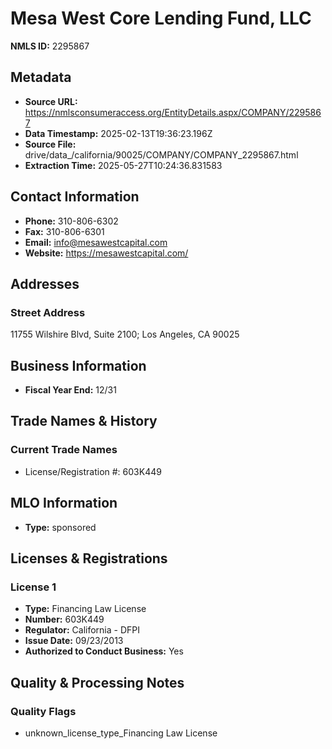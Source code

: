 # Mesa West Core Lending Fund, LLC

**NMLS ID:** 2295867

## Metadata
- **Source URL:** https://nmlsconsumeraccess.org/EntityDetails.aspx/COMPANY/2295867
- **Data Timestamp:** 2025-02-13T19:36:23.196Z
- **Source File:** drive/data_/california/90025/COMPANY/COMPANY_2295867.html
- **Extraction Time:** 2025-05-27T10:24:36.831583

## Contact Information
- **Phone:** 310-806-6302
- **Fax:** 310-806-6301
- **Email:** info@mesawestcapital.com
- **Website:** https://mesawestcapital.com/

## Addresses
### Street Address
11755 Wilshire Blvd, Suite 2100; Los Angeles, CA 90025

## Business Information
- **Fiscal Year End:** 12/31

## Trade Names & History
### Current Trade Names
- License/Registration #: 603K449

## MLO Information
- **Type:** sponsored

## Licenses & Registrations

### License 1
- **Type:** Financing Law License
- **Number:** 603K449
- **Regulator:** California - DFPI
- **Issue Date:** 09/23/2013
- **Authorized to Conduct Business:** Yes

## Quality & Processing Notes
### Quality Flags
- unknown_license_type_Financing Law License
